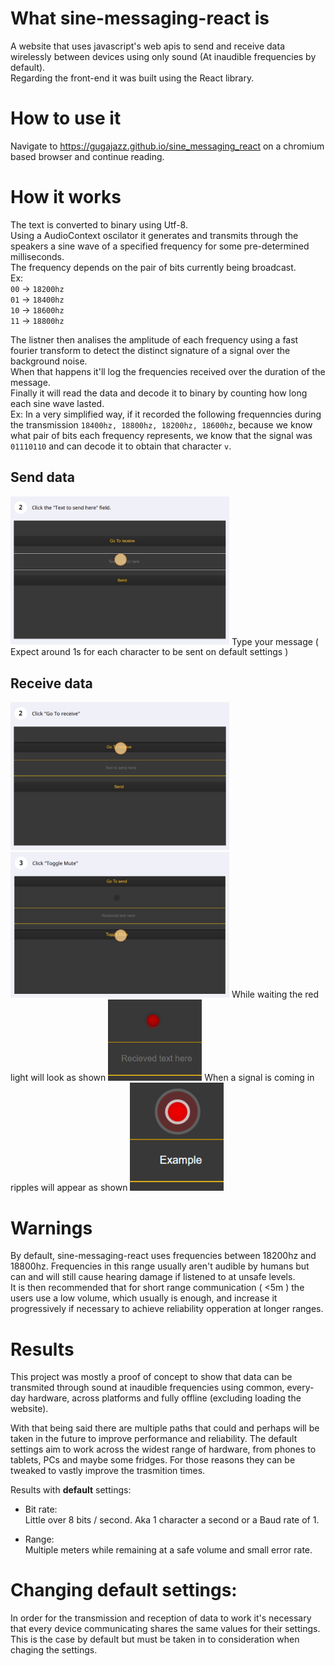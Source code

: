 
# What sine-messaging-react is
A website that uses javascript's web apis to send and receive data wirelessly between devices using only sound (At inaudible frequencies by default).\
Regarding the front-end it was built using the React library.

# How to use it
Navigate to https://gugajazz.github.io/sine_messaging_react on a chromium based browser and continue reading.

# How it works
The text is converted to binary using Utf-8.\
Using a AudioContext oscilator it generates and transmits through the speakers a sine wave of a specified frequency for some pre-determined milliseconds.\
The frequency depends on the pair of bits currently being broadcast.\
Ex:\
`00` -> ``18200hz``\
`01` -> ``18400hz``\
`10` -> ``18600hz``\
`11` -> ``18800hz``

The listner then analises the amplitude of each frequency using a fast fourier transform to detect the distinct signature of a signal over the background noise.\
When that happens it'll log the frequencies received over the duration of the message.\
Finally it will read the data and decode it to binary by counting how long each sine wave lasted.\
Ex: In a very simplified way, if it recorded the following frequenncies during the transmission `18400hz, 18800hz, 18200hz, 18600hz`, because we know what pair of bits each 
frequency represents, we know that the signal was `01110110` and can decode it to obtain that character `v`.

## Send data
<img src="imgs/send1.png" width="350">
Type your message ( Expect around 1s for each character to be sent on default settings )

## Receive data
<img src="imgs/receive1.png" width="350">
<img src="imgs/receive2.png" width="350">
While waiting the red light will look as shown <img src="imgs/receive3.png" width="150">
When a signal is coming in ripples will appear as shown <img src="imgs/receive4.png" width="150">

# Warnings
By default, sine-messaging-react uses frequencies between 18200hz and 18800hz. Frequencies in this range usually aren't audible by humans but can and will still cause hearing damage if listened to at unsafe levels.\
It is then recommended  that for short range communication ( <5m ) the users use a low volume, which usually is enough, and increase it progressively if necessary to achieve reliability opperation at longer ranges.

# Results
This project was mostly a proof of concept to show that data can be transmited through sound at inaudible frequencies using common, every-day hardware, across platforms and fully offline (excluding loading the website).

With that being said there are multiple paths that could and perhaps will be taken in the future to improve performance and reliability.
The default settings aim to work across the widest range of hardware, from phones to tablets, PCs and maybe some fridges. For those reasons they can be tweaked to vastly improve the trasmition times. 

Results with **default** settings:

- Bit rate:\
Little over 8 bits / second. Aka 1 character a second or a Baud rate of 1. 


- Range:\
Multiple meters while remaining at a safe volume and small error rate.


# Changing default settings:
In order for the transmission and reception of data to work it's necessary that every device communicating shares the same values for their settings.\
This is the case by default but must be taken in to consideration when chaging the settings. 
